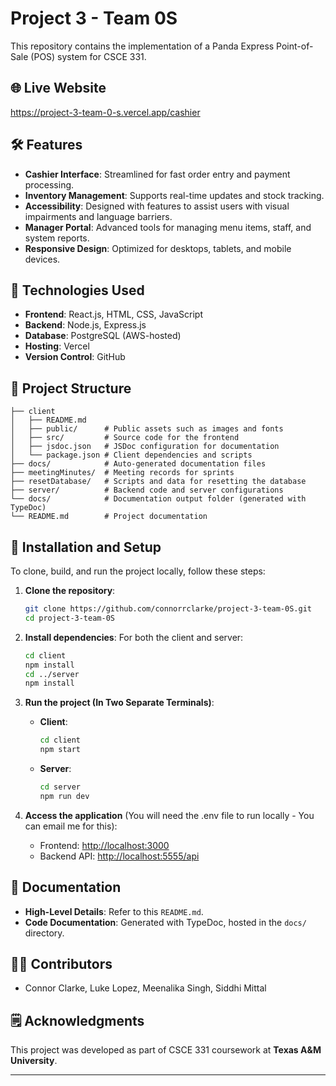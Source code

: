 # Project 3 - Team 0S

This repository contains the implementation of a Panda Express Point-of-Sale (POS) system for CSCE 331.

## 🌐 Live Website
https://project-3-team-0-s.vercel.app/cashier

## 🛠️ Features
- **Cashier Interface**: Streamlined for fast order entry and payment processing.
- **Inventory Management**: Supports real-time updates and stock tracking.
- **Accessibility**: Designed with features to assist users with visual impairments and language barriers.
- **Manager Portal**: Advanced tools for managing menu items, staff, and system reports.
- **Responsive Design**: Optimized for desktops, tablets, and mobile devices.

## 🚀 Technologies Used
- **Frontend**: React.js, HTML, CSS, JavaScript
- **Backend**: Node.js, Express.js
- **Database**: PostgreSQL (AWS-hosted)
- **Hosting**: Vercel
- **Version Control**: GitHub

## 📂 Project Structure
```plaintext
├── client
│   ├── README.md
│   ├── public/      # Public assets such as images and fonts
│   ├── src/         # Source code for the frontend
│   ├── jsdoc.json   # JSDoc configuration for documentation
│   └── package.json # Client dependencies and scripts
├── docs/            # Auto-generated documentation files
├── meetingMinutes/  # Meeting records for sprints
├── resetDatabase/   # Scripts and data for resetting the database
├── server/          # Backend code and server configurations
└── docs/            # Documentation output folder (generated with TypeDoc)
└── README.md        # Project documentation
```

## 🔧 Installation and Setup
To clone, build, and run the project locally, follow these steps:

1. **Clone the repository**:
   ```bash
   git clone https://github.com/connorrclarke/project-3-team-0S.git
   cd project-3-team-0S
   ```

2. **Install dependencies**:
   For both the client and server:
   ```bash
   cd client
   npm install
   cd ../server
   npm install
   ```

3. **Run the project (In Two Separate Terminals)**:
   - **Client**: 
     ```bash
     cd client
     npm start
     ```
   - **Server**:
     ```bash
     cd server
     npm run dev
     ```

4. **Access the application** (You will need the .env file to run locally - You can email me for this):
   - Frontend: [http://localhost:3000](http://localhost:3000)
   - Backend API: [http://localhost:5555/api](http://localhost:5555/api)

## 📖 Documentation
- **High-Level Details**: Refer to this `README.md`.
- **Code Documentation**: Generated with TypeDoc, hosted in the `docs/` directory.

## 🧑‍💻 Contributors
- Connor Clarke, Luke Lopez, Meenalika Singh, Siddhi Mittal

## 🗒️ Acknowledgments
This project was developed as part of CSCE 331 coursework at **Texas A&M University**.

---
